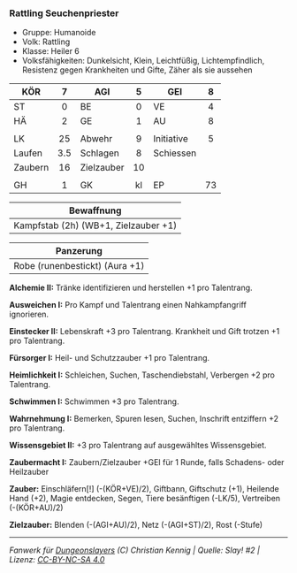 ### Rattling Seuchenpriester

- Gruppe: Humanoide
- Volk: Rattling
- Klasse: Heiler 6
- Volksfähigkeiten: Dunkelsicht, Klein, Leichtfüßig, Lichtempfindlich, Resistenz gegen Krankheiten und Gifte, Zäher als sie aussehen

| KÖR     |  7  | AGI        |  5  | GEI        |  8  |
| ------- | :-: | ---------- | :-: | ---------- | :-: |
| ST      |  0  | BE         |  0  | VE         |  4  |
| HÄ      |  2  | GE         |  1  | AU         |  8  |
|         |     |            |     |            |     |
| LK      | 25  | Abwehr     |  9  | Initiative |  5  |
| Laufen  | 3.5 | Schlagen   |  8  | Schiessen  |     |
| Zaubern | 16  | Zielzauber | 10  |            |     |
|         |     |            |     |            |     |
| GH      |  1  | GK         | kl  | EP         | 73  |

|              Bewaffnung              |
| :----------------------------------: |
| Kampfstab (2h) (WB+1, Zielzauber +1) |

|           Panzerung            |
| :----------------------------: |
| Robe (runenbestickt) (Aura +1) |

**Alchemie II:** Tränke identifizieren und herstellen +1 pro Talentrang.

**Ausweichen I:** Pro Kampf und Talentrang einen Nahkampfangriff ignorieren.

**Einstecker II:** Lebenskraft +3 pro Talentrang. Krankheit und Gift trotzen +1 pro Talentrang.

**Fürsorger I:** Heil- und Schutzzauber +1 pro Talentrang.

**Heimlichkeit I:** Schleichen, Suchen, Taschendiebstahl, Verbergen +2 pro Talentrang.

**Schwimmen I:** Schwimmen +3 pro Talentrang.

**Wahrnehmung I:** Bemerken, Spuren lesen, Suchen, Inschrift entziffern +2 pro Talentrang.

**Wissensgebiet II:** +3 pro Talentrang auf ausgewähltes Wissensgebiet.

**Zaubermacht I:** Zaubern/Zielzauber +GEI für 1 Runde, falls Schadens- oder Heilzauber

**Zauber:** Einschläfern[!] (-(KÖR+VE)/2), Giftbann, Giftschutz (+1), Heilende Hand (+2), Magie entdecken, Segen, Tiere besänftigen (-LK/5), Vertreiben (-(KÖR+AU)/2)

**Zielzauber:** Blenden (-(AGI+AU)/2), Netz (-(AGI+ST)/2), Rost (-Stufe)

---

_Fanwerk für [Dungeonslayers](https://www.dungeonslayers.net/) (C) Christian Kennig | Quelle: Slay! #2 | Lizenz: [CC-BY-NC-SA 4.0](https://creativecommons.org/licenses/by-nc-sa/4.0/deed.de)_

